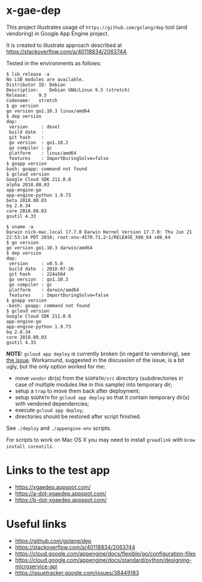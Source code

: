 # x-gae-dep

This project illustrates usage of `https://github.com/golang/dep` tool (and
vendoring) in Google App Engine project.

It is created to illustrate approach described at
https://stackoverflow.com/a/40118834/2063744.

Tested in the environments as follows:

```console
$ lsb_release -a
No LSB modules are available.
Distributor ID:	Debian
Description:	Debian GNU/Linux 9.5 (stretch)
Release:	9.5
Codename:	stretch
$ go version
go version go1.10.3 linux/amd64
$ dep version
dep:
 version     : devel
 build date  : 
 git hash    : 
 go version  : go1.10.2
 go compiler : gc
 platform    : linux/amd64
 features    : ImportDuringSolve=false
$ goapp version
bash: goapp: command not found
$ gcloud version
Google Cloud SDK 211.0.0
alpha 2018.08.03
app-engine-go 
app-engine-python 1.9.73
beta 2018.08.03
bq 2.0.34
core 2018.08.03
gsutil 4.33
```

```console
$ uname -a
Darwin nick-mac.local 17.7.0 Darwin Kernel Version 17.7.0: Thu Jun 21 22:53:14 PDT 2018; root:xnu-4570.71.2~1/RELEASE_X86_64 x86_64
$ go version
go version go1.10.3 darwin/amd64
$ dep version
dep:
 version     : v0.5.0
 build date  : 2018-07-26
 git hash    : 224a564
 go version  : go1.10.3
 go compiler : gc
 platform    : darwin/amd64
 features    : ImportDuringSolve=false
$ goapp version
-bash: goapp: command not found
$ gcloud version
Google Cloud SDK 211.0.0
app-engine-go
app-engine-python 1.9.73
bq 2.0.34
core 2018.08.03
gsutil 4.33
```

**NOTE:** `gcloud app deploy` is currently broken (in regard to vendoring), see
[the issue](https://issuetracker.google.com/issues/38449183).  Workaround,
suggested in the discussion of the issue, is a bit ugly, but the only option
worked for me:

- move `vendor` dir(s) from the `$GOPATH/src` directory (subdirectories in case
  of multiple modules like in this sample) into temporary dir;
- setup a `trap` to move them back after deployment;
- setup `$GOPATH` for `gcloud app deploy` so that it contain temporary dir(s)
  with vendored dependencies;
- execute `gcloud app deploy`;
- directories should be restored after script finished.

See `./deploy` and `./appengine-env` scripts.

For scripts to work on Mac OS X you may need to
install `greadlink` with `brew install coreutils`.

# Links to the test app

- https://xgaedep.appspot.com/
- https://a-dot-xgaedep.appspot.com/
- https://b-dot-xgaedep.appspot.com/

# Useful links

- https://github.com/golang/dep
- https://stackoverflow.com/a/40118834/2063744
- https://cloud.google.com/appengine/docs/flexible/go/configuration-files
- https://cloud.google.com/appengine/docs/standard/python/designing-microservice-api
- https://issuetracker.google.com/issues/38449183
